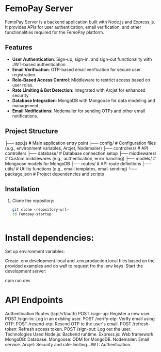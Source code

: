 # FemoPay Server

FemoPay Server is a backend application built with Node.js and Express.js. It provides APIs for user authentication, email verification, and other functionalities required for the FemoPay platform.

## Features

- **User Authentication**: Sign-up, sign-in, and sign-out functionality with JWT-based authentication.
- **Email Verification**: OTP-based email verification for secure user registration.
- **Role-Based Access Control**: Middleware to restrict access based on user roles.
- **Rate Limiting & Bot Detection**: Integrated with Arcjet for enhanced security.
- **Database Integration**: MongoDB with Mongoose for data modeling and management.
- **Email Notifications**: Nodemailer for sending OTPs and other email notifications.

## Project Structure

├── app.js # Main application entry point ├── config/ # Configuration files (e.g., environment variables, Arcjet, Nodemailer) ├── controllers/ # API controllers ├── database/ # Database connection setup ├── middlewares/ # Custom middlewares (e.g., authentication, error handling) ├── models/ # Mongoose models for MongoDB ├── routes/ # API route definitions ├── utils/ # Utility functions (e.g., email templates, email sending) └── package.json # Project dependencies and scripts




## Installation

1. Clone the repository:
   ```sh
   git clone <repository-url>
   cd Femopay-startup



 # Install dependencies:

Set up environment variables:

Create .env.development.local and .env.production.local files based on the provided examples and do well to request fro the .env keys.
Start the development server:

npm run dev


# API Endpoints
Authentication Routes (/api/v1/auth)
POST /sign-up: Register a new user.
POST /sign-in: Log in an existing user.
POST /verify-otp: Verify email using OTP.
POST /resend-otp: Resend OTP to the user's email.
POST /refresh-token: Refresh access token.
POST /sign-out: Log out the user.
Technologies Used
Node.js: Backend runtime.
Express.js: Web framework.
MongoDB: Database.
Mongoose: ODM for MongoDB.
Nodemailer: Email service.
Arcjet: Security and rate-limiting.
JWT: Authentication.

